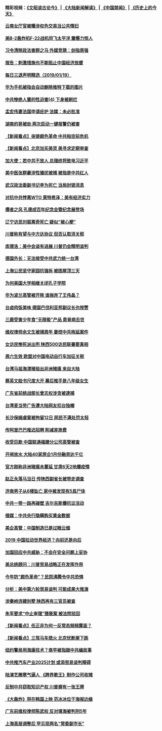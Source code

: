 #### 精彩视频：[《文昭谈古论今》](https://github.com/gfw-breaker/wenzhao/blob/master/README.md?t=01200631) | [《大陆新闻解读》](https://github.com/gfw-breaker/ntdtv-comedy/blob/master/README.md?t=01200631) | [《中国禁闻》](https://github.com/gfw-breaker/ntdtv-news/blob/master/README.md?t=01200631) | [《历史上的今天》](https://github.com/gfw-breaker/today-in-history/blob/master/README.md?t=01200631) 

#### [云南女厅官被曝涉权色交易当公共情妇](../pages/nsc413/n10988570.md?t=01200631) 

#### [美B-2轰炸机F-22战机同飞太平洋 震慑力惊人](../pages/nsc413/n10988582.md?t=01200631) 

#### [习令清除政法害群之马 外媒竞猜：剑指周强](../pages/nsc413/n10988345.md?t=01200631) 


#### [报告：刺激措施也不能阻止中国经济放缓](../pages/nsc413/n10988325.md?t=01200631) 

#### [每日三退声明精选（2019/01/19）](../pages/nsc413/n10988486.md?t=01200631) 

#### [华为手机被指会自动删除推特下载的图片](../pages/nsc413/n10988180.md?t=01200631) 

#### [中共惨绝人寰的性迫害(4) 下身被刷烂](../pages/nsc413/n10926921.md?t=01200631) 

#### [孟宏伟妻法国申请庇护 法媒：未必批准](../pages/nsc413/n10988093.md?t=01200631) 

#### [湖南的哥被劫 两次启动一键报警仍被害](../pages/nsc413/n10988097.md?t=01200631) 

#### [【新闻看点】突提颜色革命 中共陷空前危机](../pages/nsc413/n10988026.md?t=01200631) 

#### [【新闻看点】北京加买美货 美寻求定期审查](../pages/nsc413/n10987864.md?t=01200631) 

#### [加大使：若中共不放人 总理终将致电习近平](../pages/nsc413/n10988091.md?t=01200631) 

#### [美中医张群豪涉性骚扰被捕 被指是中共红人](../pages/nsc413/n10986768.md?t=01200631) 

#### [武汉政法委副书记李为死亡 当局封锁消息](../pages/nsc413/n10985694.md?t=01200631) 

#### [对抗中共悖离WTO 莱特希泽：美有经济实力](../pages/nsc413/n10988015.md?t=01200631) 

#### [儒者之风 孔德成百年纪念会暨纪念展登场](../pages/nsc413/n10987851.md?t=01200631) 

#### [辽宁访民刘振离奇死亡 疑似“被心梗”](../pages/nsc413/n10987870.md?t=01200631) 

#### [川普称有望与中方达协议 但否认取消关税](../pages/nsc413/n10987938.md?t=01200631) 

#### [库德洛：美中会谈有进展 川普仍会精明谈判](../pages/nsc413/n10987906.md?t=01200631) 

#### [德国外长：无法接受中共武力统一台湾](../pages/nsc413/n10987755.md?t=01200631) 

#### [上海公民坚守家园抗强拆 被困屋顶三天](../pages/nsc413/n10987225.md?t=01200631) 

#### [为何美国大学相继关闭孔子学院](../pages/nsc413/n10987695.md?t=01200631) 

#### [华为波兰高管被开除 谁抛弃了王伟晶？](../pages/nsc413/n10987713.md?t=01200631) 

#### [台卤肉饭美味 德国巴伐利亚邦副议长也按赞](../pages/nsc413/n10987717.md?t=01200631) 

#### [三鹿受害少年食“无限极”产品 患肾病去世](../pages/nsc413/n10987194.md?t=01200631) 

#### [维权律师余文生被捕周年 妻控中共拖延案件](../pages/nsc413/n10987707.md?t=01200631) 

#### [女访民惨死派出所 陕西500访民联署要真相](../pages/nsc413/n10986605.md?t=01200631) 


#### [周六生效 欧盟对中国电动自行车加征关税](../pages/nsc413/n10987637.md?t=01200631) 

#### [台湾马祖海漂猪验出非洲猪瘟 来自大陆](../pages/nsc413/n10987492.md?t=01200631) 

#### [蔡英文脸书尺度大开 幕后推手是八年级女生](../pages/nsc413/n10987630.md?t=01200631) 

#### [广东省前统战部长曾志权涉贪被逮捕](../pages/nsc413/n10987256.md?t=01200631) 

#### [台湾麦当劳广告遭大陆网友扣台独帽](../pages/nsc413/n10986999.md?t=01200631) 

#### [长沙保姆虐童被拘留12日 网民不满处罚太轻](../pages/nsc413/n10986979.md?t=01200631) 

#### [传阿里巴巴推迟招聘 削减差旅费](../pages/nsc413/n10986825.md?t=01200631) 

#### [收受巨款 中国联通福建分公司高管被查](../pages/nsc413/n10986977.md?t=01200631) 

#### [开闸放水 大陆40家房企1月份融资达千亿](../pages/nsc413/n10986591.md?t=01200631) 

#### [官方刚称非洲猪瘟未蔓延 甘肃6天2地爆疫情](../pages/nsc413/n10986461.md?t=01200631) 

#### [赵正永落马当日 传陕西副省长被带走调查](../pages/nsc413/n10986726.md?t=01200631) 

#### [济南男子从6楼坠亡 家中被发现有5具尸体](../pages/nsc413/n10986720.md?t=01200631) 

#### [中共一带一路再碰壁 吉尔吉斯爆抗议活动](../pages/nsc413/n10986292.md?t=01200631) 

#### [俄媒：中共央行隐瞒购买黄金数据](../pages/nsc413/n10986524.md?t=01200631) 

#### [美企高管：中国制造已是过眼云烟](../pages/nsc413/n10986529.md?t=01200631) 

#### [2019 中国拉动世界经济？向前还是向后](../pages/nsc413/n10984514.md?t=01200631) 

#### [加国回应中共威胁：不会在安全问题上妥协](../pages/nsc413/n10986394.md?t=01200631) 

#### [美总统顾问：川普贸易战略正在发挥作用](../pages/nsc413/n10986320.md?t=01200631) 

#### [今年防“颜色革命”？民怨沸腾令中共恐惧](../pages/nsc413/n10986275.md?t=01200631) 

#### [分析：美中第六轮贸易谈判 可能成果大推演](../pages/nsc413/n10986382.md?t=01200631) 

#### [涉秦岭违建别墅 陕西再有三官员被查](../pages/nsc413/n10986418.md?t=01200631) 

#### [朱军要求“中止审理”猥亵案 被法院驳回](../pages/nsc413/n10986325.md?t=01200631) 

#### [【新闻看点】任正非为何一反常态频频露面？](../pages/nsc413/n10986037.md?t=01200631) 

#### [【新闻看点】三驾马车熄火 北京忧断崖下跌](../pages/nsc413/n10985700.md?t=01200631) 

#### [纽约警局用海康技术？南早被指跟中共编故事](../pages/nsc413/n10986039.md?t=01200631) 

#### [中共推汽车产业2025计划 或添贸易谈判障碍](../pages/nsc413/n10985839.md?t=01200631) 

#### [陆演艺圈寒气逼人 《跨界歌王》制作公司收摊](../pages/nsc413/n10986124.md?t=01200631) 

#### [反制中共窃取知识产权 川普握有一张王牌](../pages/nsc413/n10986046.md?t=01200631) 

#### [《大轰炸》将在韩国上映 范冰冰位于海报边缘](../pages/nsc413/n10985894.md?t=01200631) 

#### [广东前维权律师陈武权 反对填海被判刑5年](../pages/nsc413/n10986226.md?t=01200631) 

#### [上海高层调整后 罕见现两名“常委副市长”](../pages/nsc413/n10985934.md?t=01200631) 

